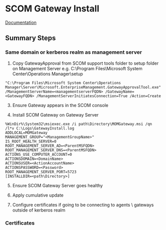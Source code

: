 # SCOM Gateway Install

[Documentation](https://learn.microsoft.com/en-us/system-center/scom/deploy-install-gateway-server?view=sc-om-2022&tabs=InstallGatewayServer)

## Summary Steps
### Same domain or kerberos realm as management server
1. Copy GatewayApproval from SCOM support tools folder to setup folder on Management Server e.g. C:\Program Files\Microsoft System Center\Operations Manager\setup

```
"C:\Program Files\Microsoft System Center\Operations Manager\Server\Microsoft.EnterpriseManagement.GatewayApprovalTool.exe" /ManagementServerName=<managementserverFQDN> /GatewayName=<GatewayFQDN> /ManagementServerInitiatesConnection=True /Action=Create
```

3. Ensure Gateway appears in the SCOM console

4. Install SCOM Gateway on Gateway Server

```
%WinDir%\System32\msiexec.exe /i path\Directory\MOMGateway.msi /qn /l*v C:\Logs\GatewayInstall.log
ADDLOCAL=MOMGateway
MANAGEMENT_GROUP="<ManagementGroupName>"
IS_ROOT_HEALTH_SERVER=0
ROOT_MANAGEMENT_SERVER_AD=<ParentMSFQDN>
ROOT_MANAGEMENT_SERVER_DNS=<ParentMSFQDN>
ACTIONS_USE_COMPUTER_ACCOUNT=0
ACTIONSDOMAIN=<DomainName>
ACTIONSUSER=<ActionAccountName>
ACTIONSPASSWORD=<Password>
ROOT_MANAGEMENT_SERVER_PORT=5723
[INSTALLDIR=<path\Directory>]
```

5. Ensure SCOM Gateway Server goes healthy

6. Apply cumulative update

7. Configure certificates if going to be connecting to agents \ gateways outside of kerberos realm

### Certificates


